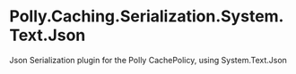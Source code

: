 # Polly.Caching.Serialization.System.Text.Json
Json Serialization plugin for the Polly CachePolicy, using System.Text.Json
